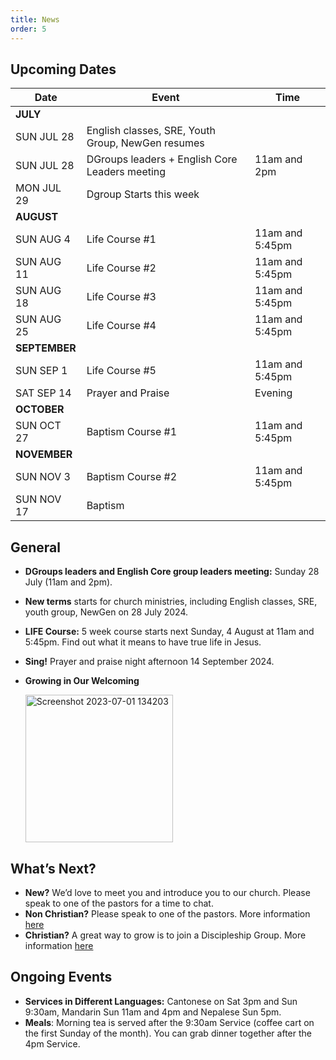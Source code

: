 ```yaml
---
title: News
order: 5
---
```


## Upcoming Dates

| Date | Event | Time |
| ----- | ----- | ----- |
| **JULY** | 
| SUN JUL 28 | English classes, SRE, Youth Group, NewGen resumes | |
| SUN JUL 28 | DGroups leaders + English Core Leaders meeting | 11am and 2pm |
| MON JUL 29 | Dgroup Starts this week | |
| **AUGUST** | 
| SUN AUG 4 | Life Course #1 | 11am and 5:45pm |
| SUN AUG 11 | Life Course #2 | 11am and 5:45pm |
| SUN AUG 18 | Life Course #3 | 11am and 5:45pm |
| SUN AUG 25 | Life Course #4 | 11am and 5:45pm |
| **SEPTEMBER** | 
| SUN SEP 1 | Life Course #5 | 11am and 5:45pm |
| SAT SEP 14 | Prayer and Praise | Evening |
| **OCTOBER** | 
| SUN OCT 27 | Baptism Course #1 | 11am and 5:45pm |
| **NOVEMBER** | 
| SUN NOV 3 | Baptism Course #2 | 11am and 5:45pm |
| SUN NOV 17 | Baptism |  |




## General
- **DGroups leaders and English Core group leaders meeting:** Sunday 28 July (11am and 2pm).
- **New terms** starts for church  ministries, including English classes, SRE, youth group, NewGen on 28 July 2024.
- **LIFE Course:** 5 week course starts next Sunday, 4 August at 11am and 5:45pm. Find out what it means to have true life in Jesus.  
- **Sing!** Prayer and praise night afternoon 14 September 2024. 
- **Growing in Our Welcoming**
  
  <img width="236" alt="Screenshot 2023-07-01 134203" src="https://github.com/stgeorgeshurstville/bulletin/assets/119166299/b540ac1c-0ba4-481e-90a5-5464939f7e4c">


## What’s Next?
- **New?** We’d love to meet you and introduce you to our church. Please speak to one of the pastors for a time to chat. 
- **Non Christian?** Please speak to one of the pastors. More information [here](https://stgeorgeshurstville.org.au/lets-talk-about-christianity)
- **Christian?** A great way to grow is to join a Discipleship Group. More information [here](https://stgeorgeshurstville.org.au/discipleship-groups)

## Ongoing Events
- **Services in Different Languages:** Cantonese on Sat 3pm and Sun 9:30am, Mandarin Sun 11am and 4pm and Nepalese Sun 5pm. 
- **Meals**: Morning tea is served after the 9:30am Service (coffee cart on the first Sunday of the month). You can grab dinner together after the 4pm Service.


